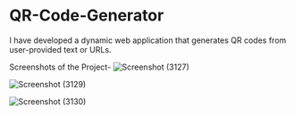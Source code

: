 # QR-Code-Generator
I have developed a dynamic web application that generates QR codes from user-provided text or URLs.

Screenshots of the Project- 
![Screenshot (3127)](https://github.com/user-attachments/assets/7191df84-0db1-46c2-af5c-e91132bd9b4f)

![Screenshot (3129)](https://github.com/user-attachments/assets/3eefa362-2ae7-48e1-8361-6dcbcd0af2e2)

![Screenshot (3130)](https://github.com/user-attachments/assets/0fcd5fe7-7c56-4b6a-8efb-7387d9694e62)
